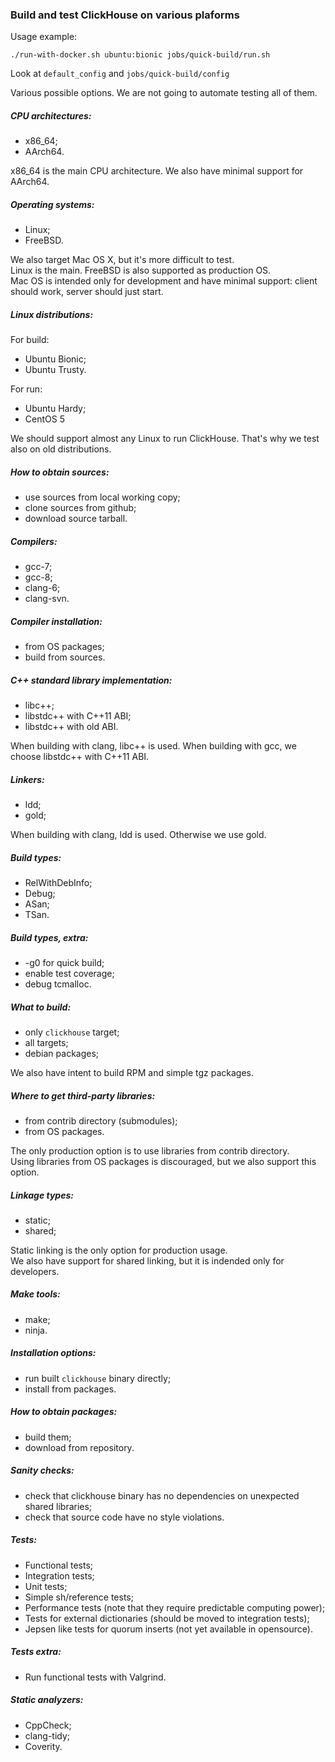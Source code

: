 ### Build and test ClickHouse on various plaforms

Usage example:
```
./run-with-docker.sh ubuntu:bionic jobs/quick-build/run.sh
```

Look at `default_config` and `jobs/quick-build/config`

Various possible options. We are not going to automate testing all of them.

##### CPU architectures:
- x86_64;
- AArch64.

x86_64 is the main CPU architecture. We also have minimal support for AArch64.

##### Operating systems:
- Linux;
- FreeBSD.

We also target Mac OS X, but it's more difficult to test.  
Linux is the main. FreeBSD is also supported as production OS.  
Mac OS is intended only for development and have minimal support: client should work, server should just start.

##### Linux distributions:
For build:
- Ubuntu Bionic;
- Ubuntu Trusty.

For run:
- Ubuntu Hardy;
- CentOS 5

We should support almost any Linux to run ClickHouse. That's why we test also on old distributions.

##### How to obtain sources:
- use sources from local working copy;
- clone sources from github;
- download source tarball.

##### Compilers:
- gcc-7;
- gcc-8;
- clang-6;
- clang-svn.

##### Compiler installation:
- from OS packages;
- build from sources.

##### C++ standard library implementation:
- libc++;
- libstdc++ with C++11 ABI;
- libstdc++ with old ABI.

When building with clang, libc++ is used. When building with gcc, we choose libstdc++ with C++11 ABI.

##### Linkers:
- ldd;
- gold;

When building with clang, ldd is used. Otherwise we use gold.

##### Build types:
- RelWithDebInfo;
- Debug;
- ASan;
- TSan.

##### Build types, extra:
- -g0 for quick build;
- enable test coverage;
- debug tcmalloc.

##### What to build:
- only `clickhouse` target;
- all targets;
- debian packages;

We also have intent to build RPM and simple tgz packages.

##### Where to get third-party libraries:
- from contrib directory (submodules);
- from OS packages.

The only production option is to use libraries from contrib directory.  
Using libraries from OS packages is discouraged, but we also support this option.

##### Linkage types:
- static;
- shared;

Static linking is the only option for production usage.  
We also have support for shared linking, but it is indended only for developers.

##### Make tools:
- make;
- ninja.

##### Installation options:
- run built `clickhouse` binary directly;
- install from packages.

##### How to obtain packages:
- build them;
- download from repository.

##### Sanity checks:
- check that clickhouse binary has no dependencies on unexpected shared libraries;
- check that source code have no style violations.

##### Tests:
- Functional tests;
- Integration tests;
- Unit tests;
- Simple sh/reference tests;
- Performance tests (note that they require predictable computing power);
- Tests for external dictionaries (should be moved to integration tests);
- Jepsen like tests for quorum inserts (not yet available in opensource).

##### Tests extra:
- Run functional tests with Valgrind.

##### Static analyzers:
- CppCheck;
- clang-tidy;
- Coverity.
